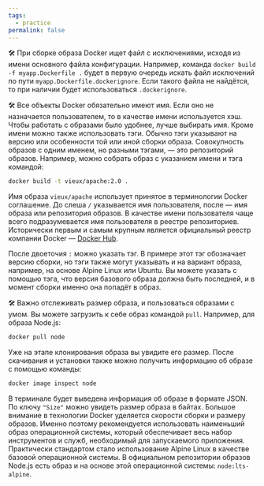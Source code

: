 ```yaml
---
tags:
  - practice
permalink: false
---
```

🛠 При сборке образа Docker ищет файл с исключениями, исходя из имени основного файла конфигурации. Например, команда `docker build -f myapp.Dockerfile .` будет в первую очередь искать файл исключений по пути `myapp.Dockerfile.dockerignore`. Если такого файла не найдётся, то при наличии будет использоваться `.dockerignore`.

🛠  Все объекты Docker обязательно имеют имя. Если оно не назначается пользователем, то в качестве имени используется хэш. Чтобы работать с образами было удобнее, лучше выбирать имя. Кроме имени можно также использовать тэги. Обычно тэги указывают на версию или особенности той или иной сборки образа. Совокупность образов с одним именем, но разными тэгами, — это репозиторий образов. Например, можно собрать образ с указанием имени и тэга командой:

```bash
docker build -t vieux/apache:2.0 .
```

Имя образа `vieux/apache` использует принятое в терминологии Docker соглашение. До слеша `/` указывается имя пользователя, после — имя образа или репозитория образов. В качестве имени пользователя чаще всего подразумевается имя пользователя в реестре репозиториев. Исторически первым и самым крупным является официальный реестр компании Docker — [Docker Hub](https://hub.docker.com).

После двоеточия `:` можно указать тэг. В примере этот тэг обозначает версию сборки, но тэги также могут указывать и на вариант образа, например, на основе Alpine Linux или Ubuntu. Вы можете указать с помощью тэга, что версия базового образа должна быть последней, и в момент сборки именно она попадёт в образ.

🛠  Важно отслеживать размер образа, и пользоваться образами с умом. Вы можете загрузить к себе образ командой `pull`. Например, для образа Node.js:

```bash
docker pull node
```

Уже на этапе клонирования образа вы увидите его размер. После скачивания и установки  также можно получить информацию об образе с помощью команды:

```bash
docker image inspect node
```

В терминале будет выведена информация об образе в формате JSON. По ключу `"Size"` можно увидеть размер образа в байтах. Большое внимание в технологии Docker уделяется скорости сборки и размеру образов. Именно поэтому рекомендуется использовать наименьший образ операционной системы, который обеспечивает весь набор инструментов и служб, необходимый для запускаемого приложения. Практически стандартом стало использование Alpine Linux в качестве базовой операционной системы. В официальном репозитории образов Node.js есть образ и на основе этой операционной системы: `node:lts-alpine`.
